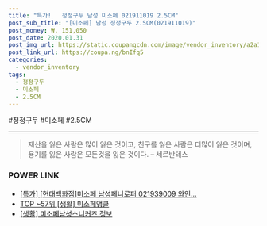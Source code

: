 ```yaml
--- 
title: "특가!   정정구두 남성 미소페 021911019 2.5CM" 
post_sub_title: "[미소페] 남성 정정구두 2.5CM(021911019)" 
post_money: ₩. 151,050 
post_date: 2020.01.31 
post_img_url: https://static.coupangcdn.com/image/vendor_inventory/a2a1/9ff4cb40f3c4b1ef3acec6ce3dd7411ceb84bf579caa89b9b8f0c7de106b.jpg 
post_link_url: https://coupa.ng/bnIfq5 
categories: 
  - vendor_inventory 
tags: 
  - 정정구두 
  - 미소페 
  - 2.5CM 
--- 
```

  #정정구두 #미소페 #2.5CM 
<hr> 

> 재산을 잃은 사람은 많이 잃은 것이고, 친구를 잃은 사람은 더많이 잃은 것이며, 용기를 잃은 사람은 모든것을 잃은 것이다. – 세르반테스 


### POWER LINK

* <a href="https://blog.naver.com/santokki14/221791343890" target="_blank">[특가] [현대백화점]미소페 남성페니로퍼 021939009 와인...</a>
* <a href="https://blog.naver.com/fasyy4321/221779729551" target="_blank"> TOP ~57위 [생활] 미소페앵클</a>
* <a href="https://blog.naver.com/fasyy4321/221765821998" target="_blank"> [생활] 미소페남성스니커즈 정보 </a>
